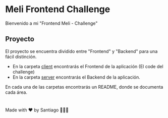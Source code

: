 
# Meli Frontend Challenge

Bienvenido a mi "Frontend Meli - Challenge"

## Proyecto

El proyecto se encuentra dividido entre "Frontend" y "Backend" para una fácil distinción.

* En la carpeta [client](./client) encontrarás el Frontend de la aplicación (El code del challenge)
* En la carpeta [server](./server) encontrarás el Backend de la aplicación.

En cada una de las carpetas encontrarás un README, donde se documenta cada área.

#

Made with ❤️ by Santiago 👨🏽‍💻 
